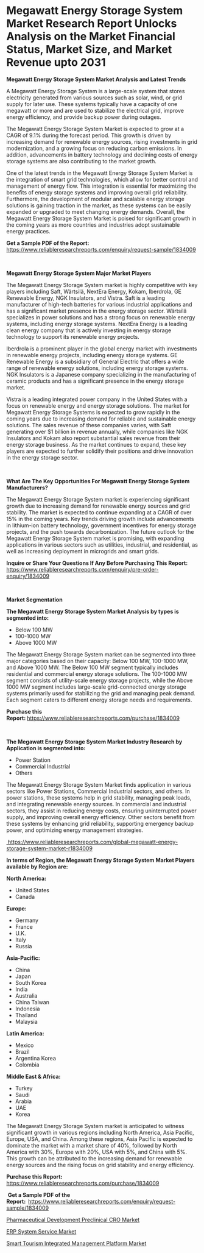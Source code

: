 <p><h1>Megawatt Energy Storage System Market Research Report Unlocks Analysis on the Market Financial Status, Market Size, and Market Revenue upto 2031</h1></p><p><strong>Megawatt Energy Storage System Market Analysis and Latest Trends</strong></p>
<p><p>A Megawatt Energy Storage System is a large-scale system that stores electricity generated from various sources such as solar, wind, or grid supply for later use. These systems typically have a capacity of one megawatt or more and are used to stabilize the electrical grid, improve energy efficiency, and provide backup power during outages.</p><p>The Megawatt Energy Storage System Market is expected to grow at a CAGR of 9.1% during the forecast period. This growth is driven by increasing demand for renewable energy sources, rising investments in grid modernization, and a growing focus on reducing carbon emissions. In addition, advancements in battery technology and declining costs of energy storage systems are also contributing to the market growth.</p><p>One of the latest trends in the Megawatt Energy Storage System Market is the integration of smart grid technologies, which allow for better control and management of energy flow. This integration is essential for maximizing the benefits of energy storage systems and improving overall grid reliability. Furthermore, the development of modular and scalable energy storage solutions is gaining traction in the market, as these systems can be easily expanded or upgraded to meet changing energy demands. Overall, the Megawatt Energy Storage System Market is poised for significant growth in the coming years as more countries and industries adopt sustainable energy practices.</p></p>
<p><strong>Get a Sample PDF of the Report:&nbsp;</strong> <a href="https://www.reliableresearchreports.com/enquiry/request-sample/1834009">https://www.reliableresearchreports.com/enquiry/request-sample/1834009</a></p>
<p>&nbsp;</p>
<p><strong>Megawatt Energy Storage System Major Market Players</strong></p>
<p><p>The Megawatt Energy Storage System market is highly competitive with key players including Saft, Wärtsilä, NextEra Energy, Kokam, Iberdrola, GE Renewable Energy, NGK Insulators, and Vistra. Saft is a leading manufacturer of high-tech batteries for various industrial applications and has a significant market presence in the energy storage sector. Wärtsilä specializes in power solutions and has a strong focus on renewable energy systems, including energy storage systems. NextEra Energy is a leading clean energy company that is actively investing in energy storage technology to support its renewable energy projects.</p><p>Iberdrola is a prominent player in the global energy market with investments in renewable energy projects, including energy storage systems. GE Renewable Energy is a subsidiary of General Electric that offers a wide range of renewable energy solutions, including energy storage systems. NGK Insulators is a Japanese company specializing in the manufacturing of ceramic products and has a significant presence in the energy storage market.</p><p>Vistra is a leading integrated power company in the United States with a focus on renewable energy and energy storage solutions. The market for Megawatt Energy Storage Systems is expected to grow rapidly in the coming years due to increasing demand for reliable and sustainable energy solutions. The sales revenue of these companies varies, with Saft generating over $1 billion in revenue annually, while companies like NGK Insulators and Kokam also report substantial sales revenue from their energy storage business. As the market continues to expand, these key players are expected to further solidify their positions and drive innovation in the energy storage sector.</p></p>
<p>&nbsp;</p>
<p><strong>What Are The Key Opportunities For Megawatt Energy Storage System Manufacturers?</strong></p>
<p><p>The Megawatt Energy Storage System market is experiencing significant growth due to increasing demand for renewable energy sources and grid stability. The market is expected to continue expanding at a CAGR of over 15% in the coming years. Key trends driving growth include advancements in lithium-ion battery technology, government incentives for energy storage projects, and the push towards decarbonization. The future outlook for the Megawatt Energy Storage System market is promising, with expanding applications in various sectors such as utilities, industrial, and residential, as well as increasing deployment in microgrids and smart grids.</p></p>
<p><strong>Inquire or Share Your Questions If Any Before Purchasing This Report:</strong> <a href="https://www.reliableresearchreports.com/enquiry/pre-order-enquiry/1834009">https://www.reliableresearchreports.com/enquiry/pre-order-enquiry/1834009</a></p>
<p>&nbsp;</p>
<p><strong>Market Segmentation</strong></p>
<p><strong>The Megawatt Energy Storage System Market Analysis by types is segmented into:</strong></p>
<p><ul><li>Below 100 MW</li><li>100-1000 MW</li><li>Above 1000 MW</li></ul></p>
<p><p>The Megawatt Energy Storage System market can be segmented into three major categories based on their capacity: Below 100 MW, 100-1000 MW, and Above 1000 MW. The Below 100 MW segment typically includes residential and commercial energy storage solutions. The 100-1000 MW segment consists of utility-scale energy storage projects, while the Above 1000 MW segment includes large-scale grid-connected energy storage systems primarily used for stabilizing the grid and managing peak demand. Each segment caters to different energy storage needs and requirements.</p></p>
<p><strong>Purchase this Report:&nbsp;</strong><a href="https://www.reliableresearchreports.com/purchase/1834009">https://www.reliableresearchreports.com/purchase/1834009</a></p>
<p>&nbsp;</p>
<p><strong>The Megawatt Energy Storage System Market Industry Research by Application is segmented into:</strong></p>
<p><ul><li>Power Station</li><li>Commercial Industrial</li><li>Others</li></ul></p>
<p><p>The Megawatt Energy Storage System Market finds application in various sectors like Power Stations, Commercial Industrial sectors, and others. In power stations, these systems help in grid stability, managing peak loads, and integrating renewable energy sources. In commercial and industrial sectors, they assist in reducing energy costs, ensuring uninterrupted power supply, and improving overall energy efficiency. Other sectors benefit from these systems by enhancing grid reliability, supporting emergency backup power, and optimizing energy management strategies.</p></p>
<p><a href="https://www.reliableresearchreports.com/global-megawatt-energy-storage-system-market-r1834009">&nbsp;https://www.reliableresearchreports.com/global-megawatt-energy-storage-system-market-r1834009</a></p>
<p><strong>In terms of Region, the Megawatt Energy Storage System Market Players available by Region are:</strong></p>
<p>
    <p> <strong> North America: </strong>
        <ul>
            <li>United States</li>
            <li>Canada</li>
        </ul>
        </p> 
    <p> <strong> Europe: </strong>
        <ul>
            <li>Germany</li>
            <li>France</li>
            <li>U.K.</li>
            <li>Italy</li>
            <li>Russia</li>
        </ul>
        </p> 
    <p> <strong> Asia-Pacific: </strong>
        <ul>
            <li>China</li>
            <li>Japan</li>
            <li>South Korea</li>
            <li>India</li>
            <li>Australia</li>
            <li>China Taiwan</li>
            <li>Indonesia</li>
            <li>Thailand</li>
            <li>Malaysia</li>
        </ul>
        </p> 
    <p> <strong> Latin America: </strong>
        <ul>
            <li>Mexico</li>
            <li>Brazil</li>
            <li>Argentina Korea</li>
            <li>Colombia</li>
        </ul>
        </p> 
    <p> <strong> Middle East & Africa: </strong>
        <ul>
            <li>Turkey</li>
            <li>Saudi</li>
            <li>Arabia</li>
            <li>UAE</li>
            <li>Korea</li>
        </ul>
    </p>
    </p>
<p><p>The Megawatt Energy Storage System market is anticipated to witness significant growth in various regions including North America, Asia Pacific, Europe, USA, and China. Among these regions, Asia Pacific is expected to dominate the market with a market share of 40%, followed by North America with 30%, Europe with 20%, USA with 5%, and China with 5%. This growth can be attributed to the increasing demand for renewable energy sources and the rising focus on grid stability and energy efficiency.</p></p>
<p><strong>Purchase this Report: </strong><a href="https://www.reliableresearchreports.com/purchase/1834009">https://www.reliableresearchreports.com/purchase/1834009</a></p>
<p>&nbsp;<strong>Get a Sample PDF of the Report:&nbsp;&nbsp;</strong><a href="https://www.reliableresearchreports.com/enquiry/request-sample/1834009">https://www.reliableresearchreports.com/enquiry/request-sample/1834009</a></p>
<p><strong></strong></p>
<p><p><a href="https://www.linkedin.com/pulse/pharmaceutical-development-preclinical-cro-market-analysis-its-4ymtc">Pharmaceutical Development Preclinical CRO Market</a></p><p><a href="https://www.linkedin.com/pulse/erp-system-service-market-size-cagr-trends-2024-2030-crowd-data-sgz4e">ERP System Service Market</a></p><p><a href="https://www.linkedin.com/pulse/smart-tourism-integrated-management-platform-market-size-reveals-seivc">Smart Tourism Integrated Management Platform Market</a></p></p>